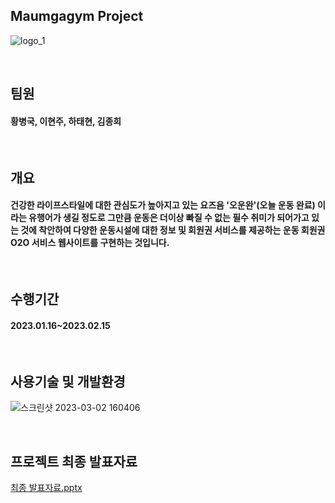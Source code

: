 ## Maumgagym Project
![logo_1](https://user-images.githubusercontent.com/97826058/222347079-02b0743f-df12-487e-9518-a8302dc32b5d.jpg)
 
<br>
 
## 팀원
#### 황병국, 이현주, 하태현, 김종희

<br>

## 개요
#### 건강한 라이프스타일에 대한 관심도가 높아지고 있는 요즈음 '오운완'(오늘 운동 완료) 이라는 유행어가 생길 정도로 그만큼 운동은 더이상 빠질 수 없는 필수 취미가 되어가고 있는 것에 착안하여 다양한 운동시설에 대한 정보 및 회원권 서비스를 제공하는 운동 회원권 O2O 서비스 웹사이트를 구현하는 것입니다.

<br>

## 수행기간
#### 2023.01.16~2023.02.15

<br>

## 사용기술 및 개발환경
![스크린샷 2023-03-02 160406](https://user-images.githubusercontent.com/97826058/222355459-e7754ceb-95c0-4fa4-9d27-b695d9ce0cf2.png)

<br>

## 프로젝트 최종 발표자료
[최종 발표자료.pptx](https://github.com/tianahyeon/Maumgagym/files/10904048/default.pptx)

